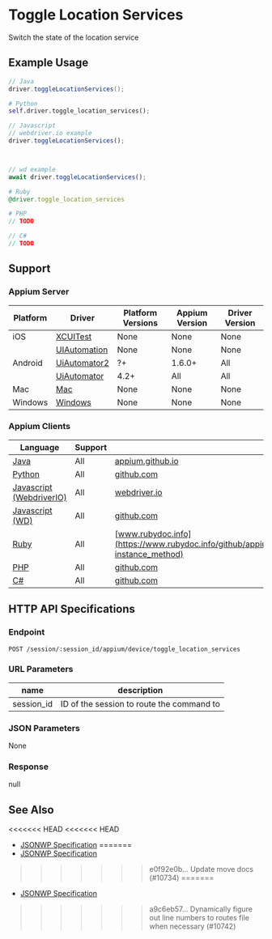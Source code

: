 # Toggle Location Services

Switch the state of the location service
## Example Usage

```java
// Java
driver.toggleLocationServices();

```

```python
# Python
self.driver.toggle_location_services();

```

```javascript
// Javascript
// webdriver.io example
driver.toggleLocationServices();



// wd example
await driver.toggleLocationServices();

```

```ruby
# Ruby
@driver.toggle_location_services

```

```php
# PHP
// TODO

```

```csharp
// C#
// TODO

```



## Support

### Appium Server

|Platform|Driver|Platform Versions|Appium Version|Driver Version|
|--------|----------------|------|--------------|--------------|
| iOS | [XCUITest](/docs/en/drivers/ios-xcuitest.md) | None | None | None |
|  | [UIAutomation](/docs/en/drivers/ios-uiautomation.md) | None | None | None |
| Android | [UiAutomator2](/docs/en/drivers/android-uiautomator2.md) | ?+ | 1.6.0+ | All |
|  | [UiAutomator](/docs/en/drivers/android-uiautomator.md) | 4.2+ | All | All |
| Mac | [Mac](/docs/en/drivers/mac.md) | None | None | None |
| Windows | [Windows](/docs/en/drivers/windows.md) | None | None | None |

### Appium Clients

|Language|Support|Documentation|
|--------|-------|-------------|
|[Java](https://github.com/appium/java-client/releases/latest)| All |  [appium.github.io](https://appium.github.io/java-client/io/appium/java_client/android/AndroidDriver.html#toggleLocationServices--)  |
|[Python](https://github.com/appium/python-client/releases/latest)| All |  [github.com](https://github.com/appium/python-client/blob/master/appium/webdriver/webdriver.py#L774)  |
|[Javascript (WebdriverIO)](http://webdriver.io/index.html)| All |  [webdriver.io](http://webdriver.io/api/mobile/toggleLocationServices.html)  |
|[Javascript (WD)](https://github.com/admc/wd/releases/latest)| All |  [github.com](https://github.com/admc/wd/blob/master/lib/commands.js#L2758)  |
|[Ruby](https://github.com/appium/ruby_lib/releases/latest)| All |  [www.rubydoc.info](https://www.rubydoc.info/github/appium/ruby_lib_core/master/Appium/Core/Device#toggle_location_services-instance_method)  |
|[PHP](https://github.com/appium/php-client/releases/latest)| All |  [github.com](https://github.com/appium/php-client/)  |
|[C#](https://github.com/appium/appium-dotnet-driver/releases/latest)| All |  [github.com](https://github.com/appium/appium-dotnet-driver/)  |

## HTTP API Specifications

### Endpoint

`POST /session/:session_id/appium/device/toggle_location_services`

### URL Parameters

|name|description|
|----|-----------|
|session_id|ID of the session to route the command to|

### JSON Parameters

None

### Response

null

## See Also

<<<<<<< HEAD
<<<<<<< HEAD
* [JSONWP Specification](https://github.com/appium/appium-base-driver/blob/master/lib/protocol/routes.js#L478)
=======
* [JSONWP Specification](https://github.com/appium/appium-base-driver/blob/master/lib/protocol/routes.js#L405)
>>>>>>> e0f92e0b... Update move docs (#10734)
=======
* [JSONWP Specification](https://github.com/appium/appium-base-driver/blob/master/lib/protocol/routes.js#L478)
>>>>>>> a9c6eb57... Dynamically figure out line numbers to routes file when necessary (#10742)
